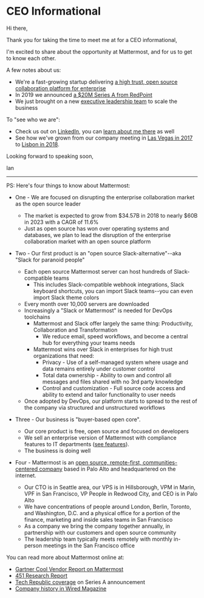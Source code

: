 # CEO Informational 

Hi there, 

Thank you for taking the time to meet me at for a CEO informational, 

I'm excited to share about the opportunity at Mattermost, and for us to get to know each other. 

A few notes about us: 

- We're a fast-growing startup delivering [a high trust, open source collaboration platform for enterprise](https://twitter.com/Mattermost/status/1116903841633587201) 
- In 2019 we announced [a $20M Series A from RedPoint](https://www.techrepublic.com/article/how-open-source-mattermost-is-sneaking-up-on-slacks-messaging-empire/) 
- We just brought on a new [executive leadership team](https://www.globenewswire.com/news-release/2019/03/27/1780869/0/en/Mattermost-Builds-out-Executive-Leadership-Team-Adds-Board-of-Advisors-and-Opens-San-Francisco-Office.html) to scale the business

To "see who we are": 

- Check us out on [LinkedIn](https://www.linkedin.com/company/mattermost/), you can [learn about me there](https://www.linkedin.com/in/iantien/) as well
- See how we've grown from our company meeting in [Las Vegas in 2017](https://www.youtube.com/watch?v=_RpmrM-5UFY&t=3s) to [Lisbon in 2018](https://www.youtube.com/watch?v=CZXaYttz3NA). 

Looking forward to speaking soon, 

Ian 

---


PS: Here's four things to know about Mattermost: 

- One - We are focused on disrupting the enterprise collaboration market as the open source leader 

  -  The market is expected to grow from $34.57B in 2018 to nearly $60B in 2023 with a CAGR of 11.6%
  -  Just as open source has won over operating systems and databases, we plan to lead the disruption of the enterprise collaboration market with an open source platform  

- Two - Our first product is an "open source Slack-alternative"--aka "Slack for paranoid people" 

  -  Each open source Mattermost server can host hundreds of Slack-compatible teams 
     -  This includes Slack-compatible webhook integrations, Slack keyboard shortcuts, you can import Slack teams--you can even import Slack theme colors   
  -  Every month over 10,000 servers are downloaded 
  -  Increasingly a "Slack or Mattermost" is needed for DevOps toolchains  
     -  Mattermost and Slack offer largely the same thing: Productivity, Collaboration and Transformation 
        -  We reduce email, speed workflows, and become a central hub for everything your teams needs 
     -  Mattermost wins over Slack in enterprises for high trust organizations that need: 
        -  Privacy - Use of a self-managed system where usage and data remains entirely under customer control  
        -  Total data ownership - Ability to own and control all messages and files shared with no 3rd party knowledge 
        -  Control and customization - Full source code access and ability to extend and tailor functionality to user needs 
  -  Once adopted by DevOps, our platform starts to spread to the rest of the company via structured and unstructured workflows  

- Three - Our business is "buyer-based open core". 

  -  Our core product is free, open source and focused on developers   
  -  We sell an enterprise version of Mattermost with compliance features to IT departments ([see features](https://mattermost.com/pricing-feature-comparison/)). 
  -  The business is doing well 

- Four - Mattermost is an [open source, remote-first, communities-centered company](https://docs.mattermost.com/process/handbook.html#company) based in Palo Alto and headquartered on the internet. 

  -  Our CTO is in Seattle area, our VPS is in Hillsborough, VPM in Marin, VPF in San Francisco, VP People in Redwood City, and CEO is in Palo Alto
  -  We have concentrations of people around London, Berlin, Toronto, and Washington, D.C. and a physical office for a portion of the finance, marketing and inside sales teams in San Francisco  
  -  As a company we bring the company together annually, in partnership with our customers and open source community
  -  The leadership team typically meets remotely with monthly in-person meetings in the San Francisco office

You can read more about Mattermost online at: 
- [Gartner Cool Vendor Report on Mattermost](https://drive.google.com/file/d/1N7KAE-IwMdUyO0O5p70LQbv15flJQ_7B/view?usp=sharing) 
- [451 Research Report](https://drive.google.com/file/d/1ss3hf68ynbJOg2LmBGieHcc3ZAQKaMuU/view?usp=sharing) 
- [Tech Republic coverage](https://www.techrepublic.com/article/how-open-source-mattermost-is-sneaking-up-on-slacks-messaging-empire/) on Series A announcement 
- [Company history in Wired Magazine](https://www.wired.com/2016/03/open-source-devs-racing-build-better-versions-slack/)  




